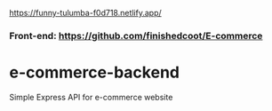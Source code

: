 https://funny-tulumba-f0d718.netlify.app/

### Front-end: https://github.com/finishedcoot/E-commerce

# e-commerce-backend
Simple Express API for e-commerce website

